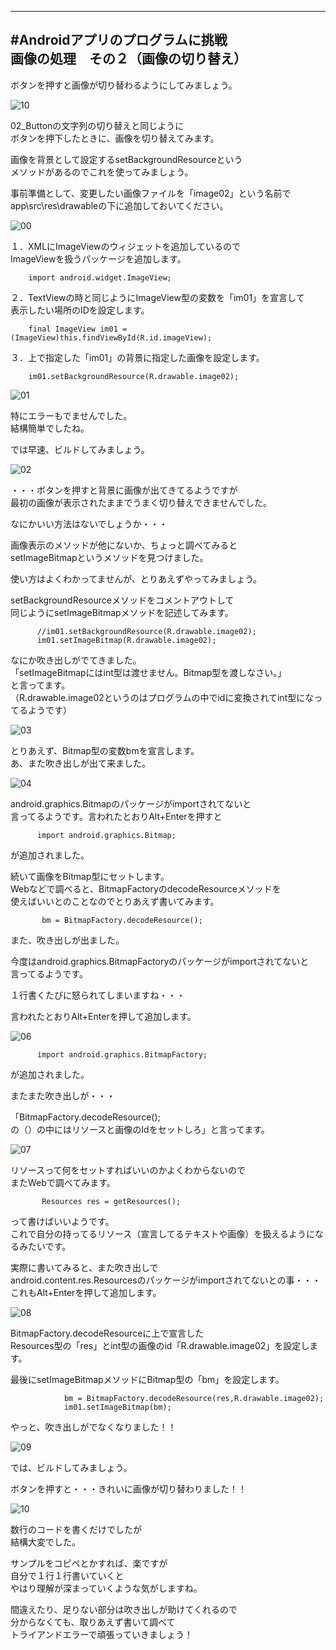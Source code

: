 -----------------------------------
#Androidアプリのプログラムに挑戦  
画像の処理　その２（画像の切り替え）  
-----------------------------------

ボタンを押すと画像が切り替わるようにしてみましょう。  

![10](https://github.com/miyake-yasunaga/04_Image/blob/master/images/10.png)

02_Buttonの文字列の切り替えと同じように  
ボタンを押下したときに、画像を切り替えてみます。  

画像を背景として設定するsetBackgroundResourceという  
メソッドがあるのでこれを使ってみましょう。  

事前準備として、変更したい画像ファイルを「image02」という名前で  
app\src\res\drawableの下に追加しておいてください。  

![00](https://github.com/miyake-yasunaga/04_Image/blob/master/images/00.png)


１．XMLにImageViewのウィジェットを追加しているので  
ImageViewを扱うパッケージを追加します。  

        import android.widget.ImageView;  

２．TextViewの時と同じようにImageView型の変数を「im01」を宣言して  
表示したい場所のIDを設定します。  

        final ImageView im01 = (ImageView)this.findViewById(R.id.imageView);  

３．上で指定した「im01」の背景に指定した画像を設定します。  

        im01.setBackgroundResource(R.drawable.image02);  

![01](https://github.com/miyake-yasunaga/04_Image/blob/master/images/01.png)


特にエラーもでませんでした。  
結構簡単でしたね。  

では早速、ビルドしてみましょう。  

![02](https://github.com/miyake-yasunaga/04_Image/blob/master/images/02.png)

・・・ボタンを押すと背景に画像が出てきてるようですが  
最初の画像が表示されたままでうまく切り替えできませんでした。  

なにかいい方法はないでしょうか・・・  

画像表示のメソッドが他にないか、ちょっと調べてみると  
setImageBitmapというメソッドを見つけました。  

使い方はよくわかってませんが、とりあえずやってみましょう。  

setBackgroundResourceメソッドをコメントアウトして  
同じようにsetImageBitmapメソッドを記述してみます。  

          //im01.setBackgroundResource(R.drawable.image02);  
          im01.setImageBitmap(R.drawable.image02);  

なにか吹き出しがでてきました。  
「setImageBitmapにはint型は渡せません。Bitmap型を渡しなさい。」  
と言ってます。  
（R.drawable.image02というのはプログラムの中でidに変換されてint型になってるようです）  

![03](https://github.com/miyake-yasunaga/04_Image/blob/master/images/03.png)

とりあえず、Bitmap型の変数bmを宣言します。  
あ、また吹き出しが出て来ました。  

![04](https://github.com/miyake-yasunaga/04_Image/blob/master/images/04.png)

android.graphics.Bitmapのパッケージがimportされてないと  
言ってるようです。言われたとおりAlt+Enterを押すと  

          import android.graphics.Bitmap;  

が追加されました。  

続いて画像をBitmap型にセットします。  
Webなどで調べると、BitmapFactoryのdecodeResourceメソッドを  
使えばいいとのことなのでとりあえず書いてみます。  

           bm = BitmapFactory.decodeResource();  

また、吹き出しが出ました。  

今度はandroid.graphics.BitmapFactoryのパッケージがimportされてないと  
言ってるようです。  

１行書くたびに怒られてしまいますね・・・  

言われたとおりAlt+Enterを押して追加します。  

![06](https://github.com/miyake-yasunaga/04_Image/blob/master/images/06.png)


          import android.graphics.BitmapFactory;  
が追加されました。  

またまた吹き出しが・・・  

「BitmapFactory.decodeResource();  
の（）の中にはリソースと画像のIdをセットしろ」と言ってます。  

![07](https://github.com/miyake-yasunaga/04_Image/blob/master/images/07.png)

リソースって何をセットすればいいのかよくわからないので  
またWebで調べてみます。  

           Resources res = getResources();  

って書けばいいようです。  
これで自分の持ってるリソース（宣言してるテキストや画像）を扱えるようになるみたいです。  

実際に書いてみると、また吹き出しで  
android.content.res.Resourcesのパッケージがimportされてないとの事・・・  
これもAlt+Enterを押して追加します。  

![08](https://github.com/miyake-yasunaga/04_Image/blob/master/images/08.png)


BitmapFactory.decodeResourceに上で宣言した  
Resources型の「res」とint型の画像のid「R.drawable.image02」を設定します。  

最後にsetImageBitmapメソッドにBitmap型の「bm」を設定します。  

                bm = BitmapFactory.decodeResource(res,R.drawable.image02);  
                im01.setImageBitmap(bm);  

やっと、吹き出しがでなくなりました！！  

![09](https://github.com/miyake-yasunaga/04_Image/blob/master/images/09.png)

では、ビルドしてみましょう。  

ボタンを押すと・・・きれいに画像が切り替わりました！！  

![10](https://github.com/miyake-yasunaga/04_Image/blob/master/images/10.png)

数行のコードを書くだけでしたが  
結構大変でした。  

サンプルをコピペとかすれば、楽ですが  
自分で１行１行書いていくと  
やはり理解が深まっていくような気がしますね。  

間違えたり、足りない部分は吹き出しが助けてくれるので  
分からなくても、取りあえず書いて調べて  
トライアンドエラーで頑張っていきましょう！  

